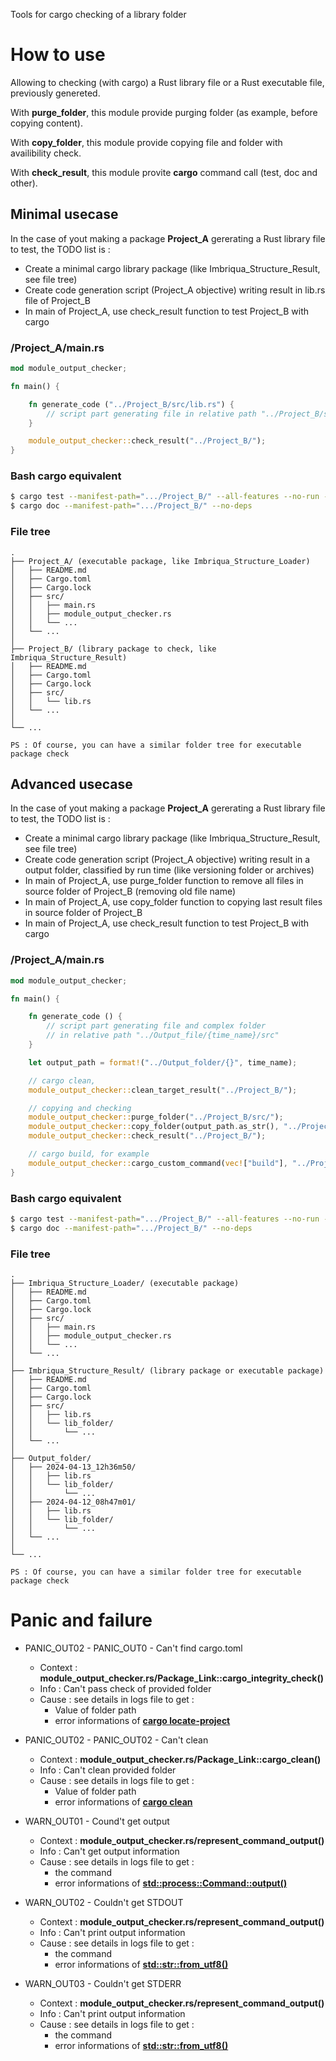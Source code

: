 Tools for cargo checking of a library folder

# How to use

Allowing to checking (with cargo) a Rust library file or a Rust executable file, previously genereted.

With __purge_folder__, this module provide purging folder (as example, before copying content).

With __copy_folder__, this module provide copying file and folder with availibility check.

With __check_result__, this module provite __cargo__ command call (test, doc and other).

## Minimal usecase

In the case of yout making a package __Project_A__ gererating a Rust library file to test, the TODO list is :
* Create a minimal cargo library package (like Imbriqua_Structure_Result, see file tree)
* Create code generation script (Project_A objective) writing result in lib.rs file of Project_B
* In main of Project_A, use check_result function to test Project_B with cargo

### __/Project_A/main.rs__

```rust
mod module_output_checker;

fn main() {

    fn generate_code ("../Project_B/src/lib.rs") {
        // script part generating file in relative path "../Project_B/src/lib.rs"
    }

    module_output_checker::check_result("../Project_B/");
}
```

### Bash cargo equivalent

```bash
$ cargo test --manifest-path=".../Project_B/" --all-features --no-run --lib
$ cargo doc --manifest-path=".../Project_B/" --no-deps
```

### File tree

```text
.
├── Project_A/ (executable package, like Imbriqua_Structure_Loader)
│   ├── README.md
│   ├── Cargo.toml
│   ├── Cargo.lock
│   ├── src/
│   │   ├── main.rs
│   │   ├── module_output_checker.rs
│   │   └── ...
│   └── ...
│
├── Project_B/ (library package to check, like Imbriqua_Structure_Result)
│   ├── README.md
│   ├── Cargo.toml
│   ├── Cargo.lock
│   ├── src/
│   │   └── lib.rs
│   └── ...
│
└── ...

PS : Of course, you can have a similar folder tree for executable package check
```


## Advanced usecase

In the case of yout making a package __Project_A__ gererating a Rust library file to test, the TODO list is :
* Create a minimal cargo library package (like Imbriqua_Structure_Result, see file tree)
* Create code generation script (Project_A objective) writing result in a output folder, classified by run time (like versioning folder or archives)
* In main of Project_A, use purge_folder function to remove all files in source folder of Project_B (removing old file name)
* In main of Project_A, use copy_folder function to copying last result files in source folder of Project_B
* In main of Project_A, use check_result function to test Project_B with cargo

### __/Project_A/main.rs__

```rust
mod module_output_checker;

fn main() {

    fn generate_code () {
        // script part generating file and complex folder
        // in relative path "../Output_file/{time_name}/src"
    }

    let output_path = format!("../Output_folder/{}", time_name);

    // cargo clean,
    module_output_checker::clean_target_result("../Project_B/");

    // copying and checking
    module_output_checker::purge_folder("../Project_B/src/");
    module_output_checker::copy_folder(output_path.as_str(), "../Project_B/src/");
    module_output_checker::check_result("../Project_B/");

    // cargo build, for example
    module_output_checker::cargo_custom_command(vec!["build"], "../Project_B/");
}
```

### Bash cargo equivalent

```bash
$ cargo test --manifest-path=".../Project_B/" --all-features --no-run --lib
$ cargo doc --manifest-path=".../Project_B/" --no-deps
```

### File tree

```text
.
├── Imbriqua_Structure_Loader/ (executable package)
│   ├── README.md
│   ├── Cargo.toml
│   ├── Cargo.lock
│   ├── src/
│   │   ├── main.rs
│   │   ├── module_output_checker.rs
│   │   └── ...
│   └── ...
│
├── Imbriqua_Structure_Result/ (library package or executable package)
│   ├── README.md
│   ├── Cargo.toml
│   ├── Cargo.lock
│   ├── src/
│   │   ├── lib.rs
│   │   └── lib_folder/
│   │       └── ...
│   └── ...
│
├── Output_folder/
│   ├── 2024-04-13_12h36m50/
│   │   ├── lib.rs
│   │   └── lib_folder/
│   │       └── ...
│   ├── 2024-04-12_08h47m01/
│   │   ├── lib.rs
│   │   └── lib_folder/
│   │       └── ...
│   └── ...
│
└── ...

PS : Of course, you can have a similar folder tree for executable package check
```

# Panic and failure

* PANIC_OUT02 - PANIC_OUT0 - Can't find cargo.toml
    * Context : __module_output_checker.rs/Package_Link::cargo_integrity_check()__
    * Info : Can't pass check of provided folder
    * Cause : see details in logs file to get :
        * Value of folder path
        * error informations of [__cargo locate-project__](https://doc.rust-lang.org/cargo/commands/cargo-locate-project.html)

* PANIC_OUT02 - PANIC_OUT02 - Can't clean
    * Context : __module_output_checker.rs/Package_Link::cargo_clean()__
    * Info : Can't clean provided folder
    * Cause : see details in logs file to get :
        * Value of folder path
        * error informations of [__cargo clean__](https://doc.rust-lang.org/cargo/commands/cargo-clean.html)

* WARN_OUT01 - Cound't get output
    * Context : __module_output_checker.rs/represent_command_output()__
    * Info : Can't get output information
    * Cause : see details in logs file to get :
        * the command
        * error informations of [__std::process::Command::output()__](https://doc.rust-lang.org/std/process/struct.Command.html#method.output)

* WARN_OUT02 - Couldn't get STDOUT
    * Context : __module_output_checker.rs/represent_command_output()__
    * Info : Can't print output information
    * Cause : see details in logs file to get :
        * the command
        * error informations of [__std::str::from_utf8()__](https://doc.rust-lang.org/std/str/fn.from_utf8.html)

* WARN_OUT03 - Couldn't get STDERR
    * Context : __module_output_checker.rs/represent_command_output()__
    * Info : Can't print output information
    * Cause : see details in logs file to get :
        * the command
        * error informations of [__std::str::from_utf8()__](https://doc.rust-lang.org/std/str/fn.from_utf8.html)
